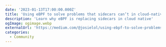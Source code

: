 ```yaml
---
date: '2023-01-13T17:00:00.000Z'
title: 'Using eBPF to solve problems that sidecars can’t in cloud-native deployments'
description: 'Learn why eBPF is replacing sidecars in cloud native'
ogImage: ogimage.webp
externalUrl: 'https://medium.com/@josielol/using-ebpf-to-solve-problems-that-sidecars-cant-in-cloud-native-deployments-c345789ad3c4'
categories:
  - Community
---
```

